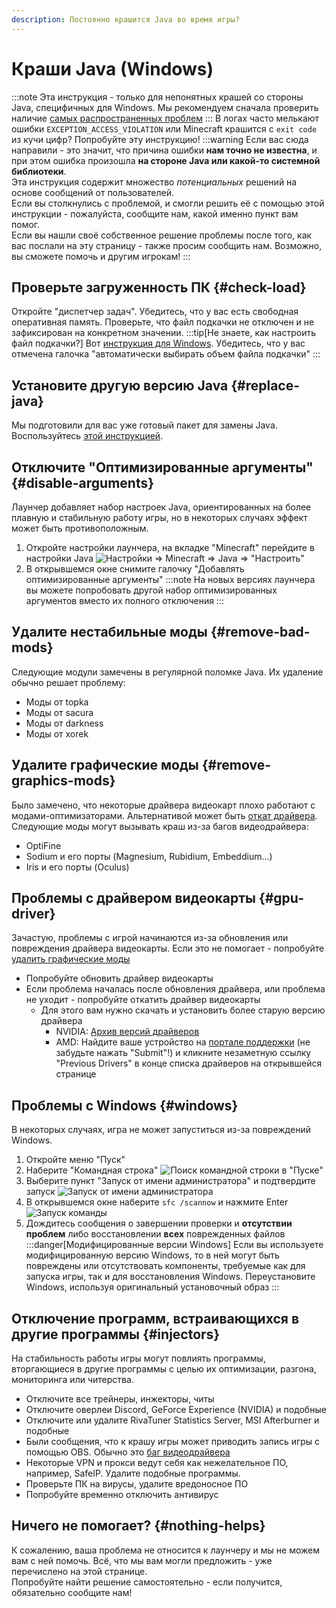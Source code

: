 ```yaml
---
description: Постоянно крашится Java во время игры?
---
```

# Краши Java (Windows)
:::note
Эта инструкция - только для непонятных крашей со стороны Java, специфичных для Windows. Мы рекомендуем сначала проверить наличие [самых распространенных проблем](./common)
:::
В логах часто мелькают ошибки `EXCEPTION_ACCESS_VIOLATION` или Minecraft крашится с `exit code` из кучи цифр? Попробуйте эту инструкцию!
:::warning
Если вас сюда направили - это значит, что причина ошибки **нам точно не известна**, и при этом ошибка произошла **на стороне Java или какой-то системной библиотеки**.  
Эта инструкция содержит множество _потенциальных_ решений на основе сообщений от пользователей.  
Если вы столкнулись с проблемой, и смогли решить её с помощью этой инструкции - пожалуйста, сообщите нам, какой именно пункт вам помог.  
Если вы нашли своё собственное решение проблемы после того, как вас послали на эту страницу - также просим сообщить нам. Возможно, вы сможете помочь и другим игрокам!
:::

## Проверьте загруженность ПК {#check-load}
Откройте "диспетчер задач". Убедитесь, что у вас есть свободная оперативная память. Проверьте, что файл подкачки не отключен и не зафиксирован на конкретном значении.
:::tip[Не знаете, как настроить файл подкачки?]
Вот [инструкция для Windows](https://remontka.pro/fail-podkachki-windows/). Убедитесь, что у вас отмечена галочка "автоматически выбирать объем файла подкачки"
:::

## Установите другую версию Java {#replace-java}
Мы подготовили для вас уже готовый пакет для замены Java. Воспользуйтесь [этой инструкцией](../faq/custom-java#how-to-simplified).

## Отключите "Оптимизированные аргументы" {#disable-arguments}
Лаунчер добавляет набор настроек Java, ориентированных на более плавную и стабильную работу игры, но в некоторых случаях эффект может быть противоположным.
1. Откройте настройки лаунчера, на вкладке "Minecraft" перейдите в настройки Java
    ![Настройки => Minecraft => Java => "Настроить"](./img/jre-settings-ru-0.png)
2. В открывшемся окне снимите галочку "Добавлять оптимизированные аргументы"
    :::note
    На новых версиях лаунчера вы можете попробовать другой набор оптимизированных аргументов вместо их полного отключения
    :::

## Удалите нестабильные моды {#remove-bad-mods}
Следующие модули замечены в регулярной поломке Java. Их удаление обычно решает проблему:
* Моды от topka
* Моды от sacura
* Моды от darkness
* Моды от xorek

## Удалите графические моды {#remove-graphics-mods}
Было замечено, что некоторые драйвера видеокарт плохо работают с модами-оптимизаторами. Альтернативой может быть [откат драйвера](#gpu-driver). Следующие моды могут вызывать краш из-за багов видеодрайвера:
* OptiFine
* Sodium и его порты (Magnesium, Rubidium, Embeddium...)
* Iris и его порты (Oculus)

## Проблемы с драйвером видеокарты {#gpu-driver}
Зачастую, проблемы с игрой начинаются из-за обновления или повреждения драйвера видеокарты. Если это не помогает - попробуйте [удалить графические моды](#remove-graphics-mods)
* Попробуйте обновить драйвер видеокарты
* Если проблема началась после обновления драйвера, или проблема не уходит - попробуйте откатить драйвер видеокарты
    * Для этого вам нужно скачать и установить более старую версию драйвера
        * NVIDIA: [Архив версий драйверов](https://www.nvidia.com/Download/Find.aspx)
        * AMD: Найдите ваше устройство на [портале поддержки](https://www.amd.com/en/support) (не забудьте нажать "Submit"!) и кликните незаметную ссылку "Previous Drivers" в конце списка драйверов на открывшейся странице

## Проблемы с Windows {#windows}
В некоторых случаях, игра не может запуститься из-за повреждений Windows.
1. Откройте меню "Пуск"
2. Наберите "Командная строка"
    ![Поиск командной строки в "Пуске"](./img/command-prompt-ru-0.png)
3. Выберите пункт "Запуск от имени администратора" и подтвердите запуск
    ![Запуск от имени администратора](./img/command-prompt-ru-1.png)
4. В открывшемся окне наберите `sfc /scannow` и нажмите Enter
    ![Запуск команды](./img/command-prompt-ru-2.png)
5. Дождитесь сообщения о завершении проверки и **отсутствии проблем** либо восстановлении **всех** поврежденных файлов
    :::danger[Модифицированные версии Windows]
    Если вы используете модифицированную версию Windows, то в ней могут быть повреждены или отсутствовать компоненты, требуемые как для запуска игры, так и для восстановления Windows. Переустановите Windows, используя оригинальный установочный образ
    :::

## Отключение программ, встраивающихся в другие программы {#injectors}
На стабильность работы игры могут повлиять программы, вторгающиеся в другие программы с целью их оптимизации, разгона, мониторинга или читерства.
* Отключите все трейнеры, инжекторы, читы
* Отключите оверлеи Discord, GeForce Experience (NVIDIA) и подобные
* Отключите или удалите RivaTuner Statistics Server, MSI Afterburner и подобные
* Были сообщения, что к крашу игры может приводить запись игры с помощью OBS. Обычно это [баг видеодрайвера](#gpu-driver)
* Некоторые VPN и прокси ведут себя как нежелательное ПО, например, SafeIP. Удалите подобные программы.
* Проверьте ПК на вирусы, удалите вредоносное ПО
* Попробуйте временно отключить антивирус

## Ничего не помогает? {#nothing-helps}
К сожалению, ваша проблема не относится к лаунчеру и мы не можем вам с ней помочь. Всё, что мы вам могли предложить - уже перечислено на этой странице.  
Попробуйте найти решение самостоятельно - если получится, обязательно сообщите нам!
